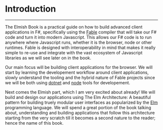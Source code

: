 # Introduction

---------------------

The Elmish Book is a practical guide on how to build advanced client applications in F#, specifically using the [Fable](http://fable.io) compiler that will take our F# code and turn it into modern Javascript. This allows our F# code is to run anywhere where Javascript runs, whether it is the browser, node or other runtimes. Fable is designed with interoperability in mind that makes it really simple to re-use and integrate with the vast ecosystem of Javascript libraries as we will see later on in the book.
  
Our main focus will be building client applications for the browser. We will start by learning the developement workflow around client applications, slowly understand the tooling and the hybrid nature of Fable projects since we will be both using [dotnet](https://dotnet.github.io/) and [node](https://nodejs.org/en/) tools for developement. 

Next comes the Elmish part, which I am very excited about already! We will build and design our applications using The Elm Architecture: A beautiful pattern for building truely modular user interfaces as popularized by the [Elm](http://elm-lang.org/) programming language. We will spend a great portion of the book talking about, understanding and building applications that follow this architecture starting from the very scratch till it becomes a second nature to the reader; hence the name of this book.